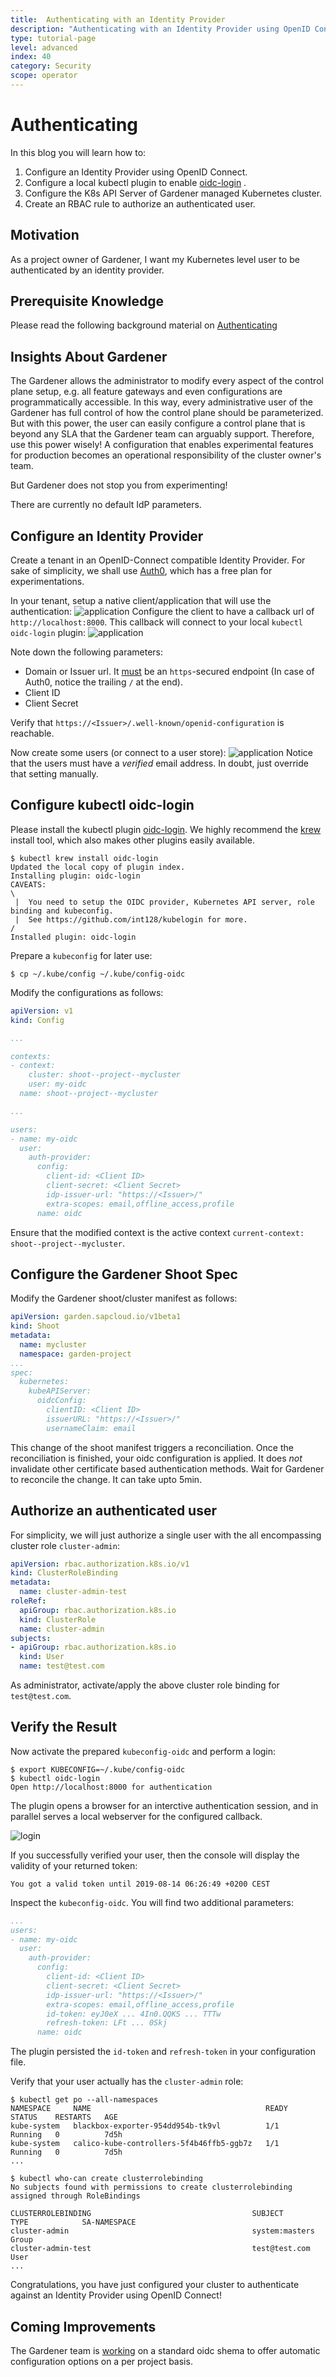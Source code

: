 ```yaml
---
title:  Authenticating with an Identity Provider
description: "Authenticating with an Identity Provider using OpenID Connect"
type: tutorial-page
level: advanced
index: 40
category: Security
scope: operator
---
```


# Authenticating

In this blog you will learn how to:

1. Configure an Identity Provider using OpenID Connect.
2. Configure a local kubectl plugin to enable [oidc-login](https://github.com/int128/kubelogin) .
3. Configure the K8s API Server of Gardener managed Kubernetes cluster.
4. Create an RBAC rule to authorize an authenticated user.

## Motivation

As a project owner of Gardener, I want my Kubernetes level user to be authenticated by an identity provider.


## Prerequisite Knowledge

Please read the following background material on [Authenticating](https://kubernetes.io/docs/reference/access-authn-authz/authentication/#openid-connect-tokens)


## Insights About Gardener

The Gardener allows the administrator to modify every aspect of the control plane setup, e.g. all feature gateways and even configurations are programmatically accessible. In this way, every administrative user of the Gardener has full control of how the control plane should be parameterized. But with this power, the user can easily configure a control plane that is beyond any SLA that the Gardener team can arguably support. Therefore, use this power wisely! A configuration that enables experimental features for production becomes an operational responsibility of the cluster owner's team.

But Gardener does not stop you from experimenting!

There are currently no default IdP parameters.

## Configure an Identity Provider

Create a tenant in an OpenID-Connect compatible Identity Provider. For sake of simplicity, we shall use [Auth0](auth0.com), which has a free plan for experimentations.

In your tenant, setup a native client/application that will use the authentication:
![application](./application.png)
Configure the client to have a callback url of `http://localhost:8000`. This callback will connect to your local `kubectl oidc-login` plugin:
![application](./callback.png)

Note down the following parameters:

* Domain or Issuer url. It [must](https://openid.net/specs/openid-connect-core-1_0.html#Terminology) be an `https`-secured endpoint (In case of Auth0, notice the trailing `/` at the end).
* Client ID
* Client Secret

Verify that `https://<Issuer>/.well-known/openid-configuration` is reachable.

Now create some users (or connect to a user store):
![application](./user.png)
Notice that the users must have a *verified* email address. In doubt, just override that setting manually.

## Configure kubectl oidc-login

Please install the kubectl plugin [oidc-login](https://github.com/int128/kubelogin). We highly recommend the [krew](https://github.com/kubernetes-sigs/krew) install tool, which also makes other plugins easily available.
```
$ kubectl krew install oidc-login
Updated the local copy of plugin index.
Installing plugin: oidc-login
CAVEATS:
\
 |  You need to setup the OIDC provider, Kubernetes API server, role binding and kubeconfig.
 |  See https://github.com/int128/kubelogin for more.
/
Installed plugin: oidc-login
```

Prepare a `kubeconfig` for later use:
```
$ cp ~/.kube/config ~/.kube/config-oidc
``` 

Modify the configurations as follows:
```yaml
apiVersion: v1
kind: Config

...

contexts:
- context:
    cluster: shoot--project--mycluster
    user: my-oidc
  name: shoot--project--mycluster

...

users:
- name: my-oidc
  user:
    auth-provider:
      config:
        client-id: <Client ID>
        client-secret: <Client Secret>
        idp-issuer-url: "https://<Issuer>/"
        extra-scopes: email,offline_access,profile
      name: oidc
``` 
Ensure that the modified context is the active context `current-context: shoot--project--mycluster`.

## Configure the Gardener Shoot Spec

Modify the Gardener shoot/cluster manifest as follows:
```yaml
apiVersion: garden.sapcloud.io/v1beta1
kind: Shoot
metadata:
  name: mycluster
  namespace: garden-project
...
spec:
  kubernetes:
    kubeAPIServer:
      oidcConfig:
        clientID: <Client ID>
        issuerURL: "https://<Issuer>/"
        usernameClaim: email
```
This change of the shoot manifest triggers a reconciliation. Once the reconciliation is finished, your oidc configuration is applied. It does *not* invalidate other certificate based authentication methods. Wait for Gardener to reconcile the change. It can take upto 5min.


## Authorize an authenticated user

For simplicity, we will just authorize a single user with the all encompassing cluster role `cluster-admin`:
```yaml
apiVersion: rbac.authorization.k8s.io/v1
kind: ClusterRoleBinding
metadata:
  name: cluster-admin-test
roleRef:
  apiGroup: rbac.authorization.k8s.io
  kind: ClusterRole
  name: cluster-admin
subjects:
- apiGroup: rbac.authorization.k8s.io
  kind: User
  name: test@test.com
```
As administrator, activate/apply the above cluster role binding for `test@test.com`.

## Verify the Result

Now activate the prepared `kubeconfig-oidc` and perform a login:
```
$ export KUBECONFIG=~/.kube/config-oidc
$ kubectl oidc-login
Open http://localhost:8000 for authentication
```
The plugin opens a browser for an interctive authentication session, and in parallel serves a local webserver for the configured callback.

![login](./login.png)

If you successfully verified your user, then the console will display the validity of your returned token:
```
You got a valid token until 2019-08-14 06:26:49 +0200 CEST
```

Inspect the `kubeconfig-oidc`. You will find two additional parameters:
```yaml
...
users:
- name: my-oidc
  user:
    auth-provider:
      config:
        client-id: <Client ID>
        client-secret: <Client Secret>
        idp-issuer-url: "https://<Issuer>/"
        extra-scopes: email,offline_access,profile
        id-token: eyJ0eX ... 4In0.QQKS ... TTTw
        refresh-token: LFt ... 0Skj
      name: oidc
```
The plugin persisted the `id-token` and `refresh-token` in your configuration file. 

Verify that your user actually has the `cluster-admin` role:
```
$ kubectl get po --all-namespaces
NAMESPACE     NAME                                       READY   STATUS    RESTARTS   AGE
kube-system   blackbox-exporter-954dd954b-tk9vl          1/1     Running   0          7d5h
kube-system   calico-kube-controllers-5f4b46ffb5-ggb7z   1/1     Running   0          7d5h
...

$ kubectl who-can create clusterrolebinding
No subjects found with permissions to create clusterrolebinding assigned through RoleBindings

CLUSTERROLEBINDING                                    SUBJECT                             TYPE            SA-NAMESPACE
cluster-admin                                         system:masters                      Group
cluster-admin-test                                    test@test.com                       User
...
```

Congratulations, you have just configured your cluster to authenticate against an Identity Provider using OpenID Connect!

## Coming Improvements

The Gardener team is [working](https://github.com/gardener/gardener/issues/1161) on a standard oidc shema to offer automatic configuration options on a per project basis.